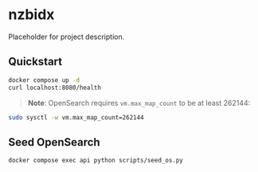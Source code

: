 # nzbidx

Placeholder for project description.

## Quickstart

```bash
docker compose up -d
curl localhost:8080/health
```

> **Note**: OpenSearch requires `vm.max_map_count` to be at least 262144:

```bash
sudo sysctl -w vm.max_map_count=262144
```

## Seed OpenSearch

```bash
docker compose exec api python scripts/seed_os.py
```

